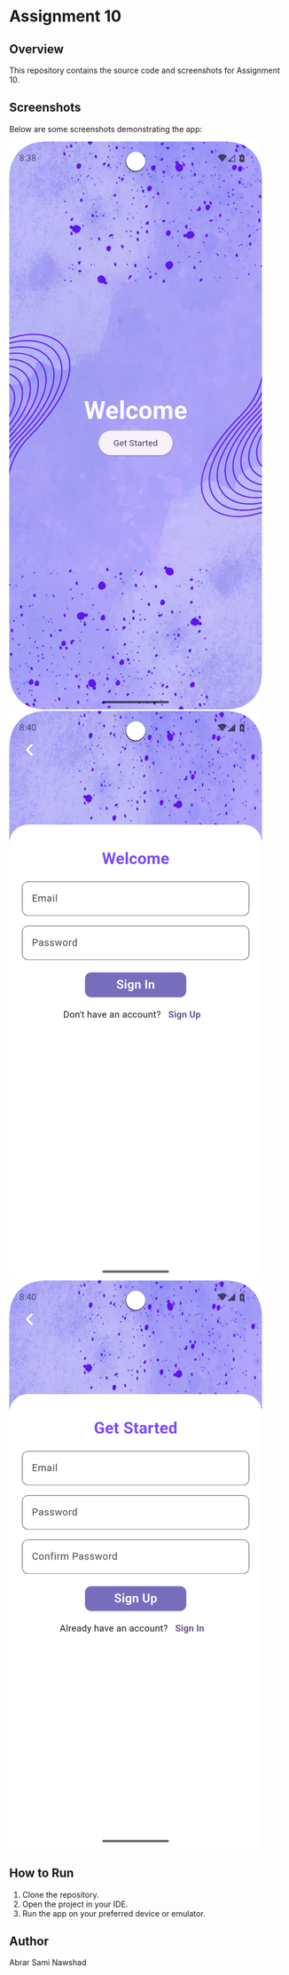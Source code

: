 # Assignment 10

## Overview
This repository contains the source code and screenshots for Assignment 10.

## Screenshots

Below are some screenshots demonstrating the app:

![Screenshot 1](screenshots/welcome.png)
![Screenshot 2](screenshots/signin.png)
![Screenshot 3](screenshots/signup.png)

## How to Run
1. Clone the repository.
2. Open the project in your IDE.
3. Run the app on your preferred device or emulator.

## Author
Abrar Sami Nawshad